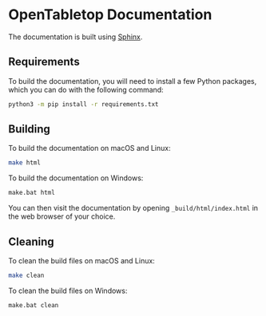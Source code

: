 # OpenTabletop Documentation

The documentation is built using [Sphinx](https://www.sphinx-doc.org/en/master/).

## Requirements

To build the documentation, you will need to install a few Python packages,
which you can do with the following command:

```bash
python3 -m pip install -r requirements.txt
```

## Building

To build the documentation on macOS and Linux:
```bash
make html
```

To build the documentation on Windows:
```bash
make.bat html
```

You can then visit the documentation by opening `_build/html/index.html` in the web browser of your choice.

## Cleaning

To clean the build files on macOS and Linux:
```bash
make clean
```

To clean the build files on Windows:
```bash
make.bat clean
```
